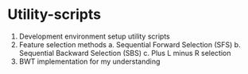 Utility-scripts
===============

1. Development environment setup utility scripts
2. Feature selection methods
    a. Sequential Forward Selection (SFS)
    b. Sequential Backward Selection (SBS)
    c. Plus L minus R selection
3. BWT implementation for my understanding
  
